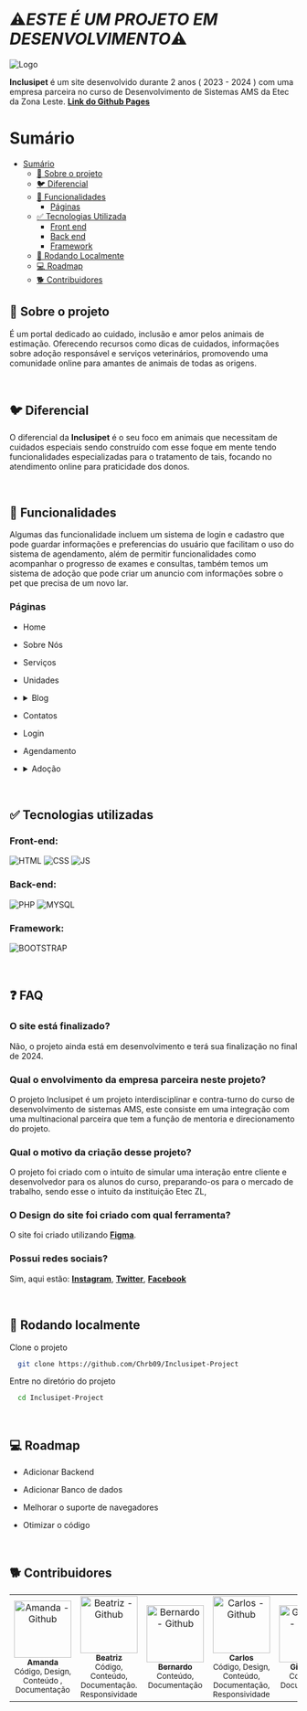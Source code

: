# ⚠️*ESTE É UM PROJETO EM DESENVOLVIMENTO*⚠️

![Logo](https://raw.githubusercontent.com/Chrb09/Inclusipet-Project/master/img/Logo/InclusipetREADME.png)

**Inclusipet** é um site desenvolvido durante 2 anos ( 2023 - 2024 ) com uma empresa parceira no curso de Desenvolvimento de Sistemas AMS da Etec da Zona Leste. [**Link do Github Pages**](https://chrb09.github.io/InclusipetProject/)

# Sumário

- [Sumário](#sumário)
  - [🤔 Sobre o projeto](#-sobre-o-projeto)
  - [🐦 Diferencial](#-diferencial)
  - [📖 Funcionalidades](#-funcionalidades)
    - [Páginas](#páginas)
  - [✅ Tecnologias Utilizada](#-tecnologias-utilizadas)
    - [Front end](#front-end-)
    - [Back end](#back-end-)
    - [Framework ](#framework)
  - [📁 Rodando Localmente](#-rodando-localmente)
  - [💻 Roadmap](#-roadmap)
  - [🐕 Contribuidores](#-contribuidores)

## 🤔 Sobre o projeto

É um portal dedicado ao cuidado, inclusão e amor pelos animais de estimação. Oferecendo recursos como dicas de cuidados, informações sobre adoção responsável e serviços veterinários, promovendo uma comunidade online para amantes de animais de todas as origens.

<br>

## 🐦 Diferencial

O diferencial da **Inclusipet** é o seu foco em animais que necessitam de cuidados especiais sendo construído com esse foque em mente tendo funcionalidades especializadas para o tratamento de tais, focando no atendimento online para praticidade dos donos.

<br>

## 📖 Funcionalidades

Algumas das funcionalidade incluem um sistema de login e cadastro que pode guardar informações e preferencias do usuário que facilitam o uso do sistema de agendamento, além de permitir funcionalidades como acompanhar o progresso de exames e consultas, também temos um sistema de adoção que pode criar um anuncio com informações sobre o pet que precisa de um novo lar.

### Páginas

- Home
- Sobre Nós
- Serviços
- Unidades

- <details>
    <summary> Blog </summary>

  - Post1
  - Post2
  - Post3
  - Post4
  - Post5

  </details>

- Contatos
- Login
- Agendamento

- <details>
    <summary> Adoção </summary>

  - Animal1
  - Animal2
  - Animal3
  - Animal4
  - Animal5
  - Animal6
  - Animal7
  - Animal8
  - Animal9

  </details>

<br>

## ✅ Tecnologias utilizadas

### Front-end: <br>

![HTML](https://img.shields.io/badge/HTML-574DBD?style=for-the-badge&logo=html5&logoColor=white)
![CSS](https://img.shields.io/badge/CSS-574DBD?&style=for-the-badge&logo=css3&logoColor=white)
![JS](https://img.shields.io/badge/JavaScript-574DBD?style=for-the-badge&logo=javascript&logoColor=white)

### Back-end: <br>

![PHP](https://img.shields.io/badge/PHP-574DBD?style=for-the-badge&logo=php&logoColor=white)
![MYSQL](https://img.shields.io/badge/MySQL-574DBD?style=for-the-badge&logo=mysql&logoColor=white)

### Framework:

![BOOTSTRAP](https://img.shields.io/badge/Bootstrap-574DBD?style=for-the-badge&logo=bootstrap&logoColor=white)

<br>

## ❓ FAQ

### **O site está finalizado?**

Não, o projeto ainda está em desenvolvimento e terá sua finalização no final de 2024.

### **Qual o envolvimento da empresa parceira neste projeto?**

O projeto Inclusipet é um projeto interdisciplinar e contra-turno do curso de desenvolvimento de sistemas AMS, este consiste em uma integração com uma multinacional parceira que tem a função de mentoria e direcionamento do projeto.

### **Qual o motivo da criação desse projeto?**

O projeto foi criado com o intuito de simular uma interação entre cliente e desenvolvedor para os alunos do curso, preparando-os para o mercado de trabalho, sendo esse o intuito da instituição Etec ZL,

### **O Design do site foi criado com qual ferramenta?**

O site foi criado utilizando [ **Figma**](https://www.figma.com/file/L4PJEj1teaiU0Gs0vkBkwf/Figma-Inclusipet-Oficial?type=design&node-id=0-1&mode=design&t=fGISzfXShJrtB8nw-0).

### **Possui redes sociais?**

Sim, aqui estão:
[**Instagram**](https://www.instagram.com/inclusipet/),
[**Twitter**](https://twitter.com/InclusiPet23?t=sUSZebJOD0wUFlcThrDaJw&s=09),
[**Facebook**](https://www.facebook.com/profile.php?id=61553182305622&mibextid=ZbWKwL)

<br>

## 📁 Rodando localmente

Clone o projeto

```bash
  git clone https://github.com/Chrb09/Inclusipet-Project
```

Entre no diretório do projeto

```bash
  cd Inclusipet-Project
```

<br>

## 💻 Roadmap

- Adicionar Backend

- Adicionar Banco de dados

- Melhorar o suporte de navegadores

- Otimizar o código

<br>

## 🐕 Contribuidores

<div align=center>
  <table>
    <tr>
      <td align="center">
        <a href="https://github.com/Amanda093">
          <img src="https://avatars.githubusercontent.com/u/138123400?v=4" width="100px;" alt="Amanda - Github"/><br>
          <sub>
            <b>Amanda</b>
          </sub> <br>
        </a>
        <sub>
          Código, Design, Conteúdo , Documentação
        </sub>
      </td>
      <td align="center">
        <a href="https://github.com/Beatriz02020">
          <img src="https://avatars.githubusercontent.com/u/133404301?v=4" width="100px;" alt="Beatriz - Github"/><br>
          <sub>
            <b>Beatriz</b>
          </sub> <br>
        </a>
        <sub>
            Código, Conteúdo, Documentação. Responsividade
          </sub>
      </td>
      </td>
      <td align="center">
        <a href="https://github.com/BernardoVxexra">
          <img src="https://avatars.githubusercontent.com/u/142687809?v=4" width="100px;" alt="Bernardo - Github"/><br>
          <sub>
            <b>Bernardo</b>
          </sub> <br> 
        </a>
        <sub>
            Conteúdo, Documentação
        </sub>
      </td>
      <td align="center">
        <a href="https://github.com/Chrb09">
          <img src="https://avatars.githubusercontent.com/u/132484542?v=4" width="100px;" alt="Carlos - Github"/><br>
          <sub>
              <b>Carlos</b>
            </sub> <br>
        </a>
        <sub>
            Código, Design, Conteúdo, Documentação, Responsividade
          </sub>
      </td>
      </td>
      <td align="center">
        <a href="https://github.com/GiovannaAdantas">
          <img src="https://avatars.githubusercontent.com/u/133404091?v=4" width="100px;" alt="Giovanna - Github"/><br>
          <sub>
            <b>Giovanna</b>
          </sub> <br>
        </a>
        <sub>
            Conteúdo, Documentação
          </sub>
      </td>
    </tr>
  </table>
<div>
